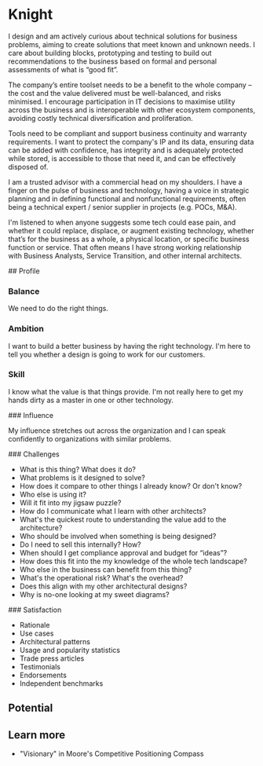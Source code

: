 # Knight

I design and am actively curious about technical solutions for business problems, aiming to create solutions that meet known and unknown needs. I care about building blocks, prototyping and testing to build out recommendations to the business based on formal and personal assessments of what is “good fit”.

The company’s entire toolset needs to be a benefit to the whole company – the cost and the value delivered must be well-balanced, and risks minimised.  I encourage participation in IT decisions to maximise utility across the business and is interoperable with other ecosystem components, avoiding costly technical diversification and proliferation.

Tools need to be compliant and support business continuity and warranty requirements. I want to protect the company's IP and its data, ensuring data can be added with confidence, has integrity and is adequately protected while stored, is accessible to those that need it, and can be effectively disposed of.

I am a trusted advisor with a commercial head on my shoulders. I have a finger on the pulse of business and technology, having a voice in strategic planning and in defining functional and nonfunctional requirements, often being a technical expert / senior supplier in projects (e.g. POCs, M&A).

I'm listened to when anyone suggests some tech could ease pain, and whether it could replace, displace, or augment existing technology, whether that’s for the business as a whole, a physical location, or specific business function or service. That often means I have strong working relationship with Business Analysts, Service Transition, and other internal architects.

## Profile

### Balance

We need to do the right things.

### Ambition

I want to build a better business by having the right technology. I'm here to tell you whether a design is going to work for our customers.

### Skill

I know what the value is that things provide. I'm not really here to get my hands dirty as a master in one or other technology.

### Influence

My influence stretches out across the organization and I can speak confidently to organizations with similar problems.

### Challenges

* What is this thing? What does it do?
* What problems is it designed to solve?
* How does it compare to other things I already know? Or don't know?
* Who else is using it?
* Will it fit into my jigsaw puzzle?
* How do I communicate what I learn with other architects?
* What's the quickest route to understanding the value add to the architecture?
* Who should be involved when something is being designed?
* Do I need to sell this internally? How?
* When should I get compliance approval and budget for “ideas”?
* How does this fit into the my knowledge of the whole tech landscape?
* Who else in the business can benefit from this thing?
* What's the operational risk? What's the overhead?
* Does this align with my other architectural designs?
* Why is no-one looking at my sweet diagrams?

### Satisfaction

* Rationale
* Use cases
* Architectural patterns
* Usage and popularity statistics
* Trade press articles
* Testimonials
* Endorsements
* Independent benchmarks

## Potential

## Learn more

* "Visionary" in Moore's Competitive Positioning Compass
